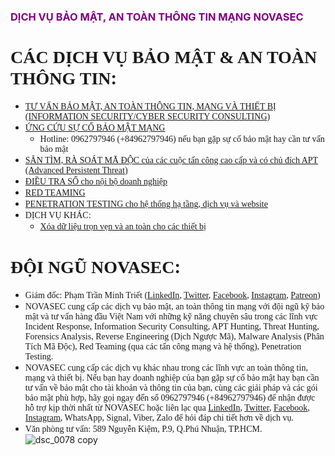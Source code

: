 ### <span style="color:purple">DỊCH VỤ BẢO MẬT, AN TOÀN THÔNG TIN MẠNG NOVASEC</span>

# <span style="font-family:Times New Roman">CÁC DỊCH VỤ BẢO MẬT & AN TOÀN THÔNG TIN</span>:
* <span style="font-family:Times New Roman">[TƯ VẤN BẢO MẬT, AN TOÀN THÔNG TIN, MẠNG VÀ THIẾT BỊ (INFORMATION SECURITY/CYBER SECURITY CONSULTING)]()</span>
* <span style="font-family:Times New Roman">[ỨNG CỨU SỰ CỐ BẢO MẬT MẠNG](https://novasec.vn/service/Incident_Response_Forensics)</span>
  * <span style="font-family:Times New Roman">Hotline: 0962797946 (+84962797946) nếu bạn gặp sự cố bảo mật hay cần tư vấn bảo mật</span>
* <span style="font-family:Times New Roman">[SĂN TÌM, RÀ SOÁT MÃ ĐỘC của các cuộc tấn công cao cấp và có chủ đích APT (Advanced Persistent Threat)](https://novasec.vn/service/Threat_Hunting)</span>
* <span style="font-family:Times New Roman">[ĐIỀU TRA SỐ cho nội bộ doanh nghiệp]()</span>
* <span style="font-family:Times New Roman">[RED TEAMING]()</span>
* <span style="font-family:Times New Roman">[PENETRATION TESTING cho hệ thống hạ tầng, dịch vụ và website]()</span>
* <span style="font-family:Times New Roman">DỊCH VỤ KHÁC:</span>
  * <span style="font-family:Times New Roman">[Xóa dữ liệu trọn vẹn và an toàn cho các thiết bị]()</span>

# <span style="font-family:Times New Roman">ĐỘI NGŨ NOVASEC</span>:
* <span style="font-family:Times New Roman">Giám đốc: Phạm Trần Minh Triết ([LinkedIn](https://www.linkedin.com/in/trietptm/), [Twitter](https://twitter.com/MinhTrietPT/with_replies), [Facebook](https://www.facebook.com/trietptmonsec/), [Instagram](https://www.instagram.com/trietptm/), [Patreon](https://www.patreon.com/trietptm))</span>
* <span style="font-family:Times New Roman">NOVASEC cung cấp các dịch vụ bảo mật, an toàn thông tin mạng với đội ngũ kỹ bảo mật và tư vấn hàng đầu Việt Nam với những kỹ năng chuyên sâu trong các lĩnh vực Incident Response, Information Security Consulting, APT Hunting, Threat Hunting, Forensics Analysis, Reverse Engineering (Dịch Ngược Mã), Malware Analysis (Phân Tích Mã Độc), Red Teaming (qua các tấn công mạng và hệ thống), Penetration Testing.</span>
* <span style="font-family:Times New Roman">NOVASEC cung cấp các dịch vụ khác nhau trong các lĩnh vực an toàn thông tin, mạng và thiết bị. Nếu bạn hay doanh nghiệp của bạn gặp sự cố bảo mật hay bạn cần tư vấn về bảo mật cho tài khoản và thông tin của bạn, cùng các giải pháp và các gói bảo mật phù hợp, hãy gọi ngay đến số 0962797946 (+84962797946) để nhận được hỗ trợ kịp thời nhất từ NOVASEC hoặc liên lạc qua [LinkedIn](https://www.linkedin.com/in/trietptm/), [Twitter](https://twitter.com/MinhTrietPT/with_replies), [Facebook](https://www.facebook.com/trietptmonsec/), [Instagram](https://www.instagram.com/trietptm/), WhatsApp, Signal, Viber, Zalo để hỏi đáp chi tiết hơn về dịch vụ.</span>
* <span style="font-family:Times New Roman">Văn phòng tư vấn: 589 Nguyễn Kiệm, P.9, Q.Phú Nhuận, TP.HCM.</span>
![dsc_0078 copy](https://user-images.githubusercontent.com/526959/51726184-a9f47980-2098-11e9-824c-0a4991b572d3.jpg)


